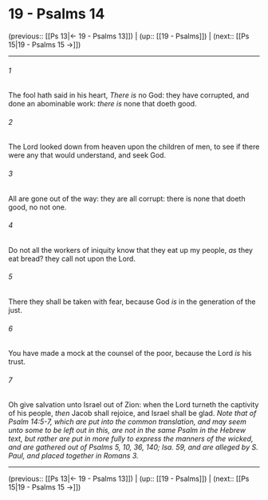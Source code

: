 # 19 - Psalms 14

(previous:: [[Ps 13|← 19 - Psalms 13]]) | (up:: [[19 - Psalms]]) | (next:: [[Ps 15|19 - Psalms 15 →]])

***


###### 1 
The fool hath said in his heart, _There is_ no God: they have corrupted, and done an abominable work: _there is_ none that doeth good. 

###### 2 
The Lord looked down from heaven upon the children of men, to see if there were any that would understand, and seek God. 

###### 3 
All are gone out of the way: they are all corrupt: there is none that doeth good, no not one. 

###### 4 
Do not all the workers of iniquity know that they eat up my people, _as_ they eat bread? they call not upon the Lord. 

###### 5 
There they shall be taken with fear, because God _is_ in the generation of the just. 

###### 6 
You have made a mock at the counsel of the poor, because the Lord _is_ his trust. 

###### 7 
Oh give salvation unto Israel out of Zion: when the Lord turneth the captivity of his people, _then_ Jacob shall rejoice, and Israel shall be glad. _Note that of Psalm 14:5-7, which are put into the common translation, and may seem unto some to be left out in this, are not in the same Psalm in the Hebrew text, but rather are put in more fully to express the manners of the wicked, and are gathered out of Psalms 5, 10, 36, 140; Isa. 59, and are alleged by S. Paul, and placed together in Romans 3._

***

(previous:: [[Ps 13|← 19 - Psalms 13]]) | (up:: [[19 - Psalms]]) | (next:: [[Ps 15|19 - Psalms 15 →]])
